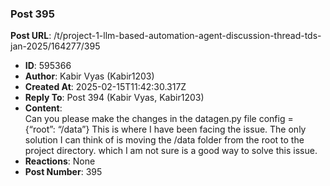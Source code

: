 ### Post 395
**Post URL**: /t/project-1-llm-based-automation-agent-discussion-thread-tds-jan-2025/164277/395
- **ID**: 595366
- **Author**: Kabir Vyas (Kabir1203)
- **Created At**: 2025-02-15T11:42:30.317Z
- **Reply To**: Post 394 (Kabir Vyas, Kabir1203)
- **Content**:  
  Can you please make the changes in the datagen.py file
config = {“root”: “/data”}
This is where I have been facing the issue.
The only solution I can think of is moving the /data folder from the root to the project directory. which I am not sure is a good way to solve this issue.
- **Reactions**: None
- **Post Number**: 395

